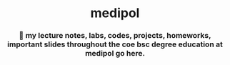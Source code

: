<div align="center">
  <h1>medipol</h1>
  <h3>💾 my lecture notes, labs, codes, projects, homeworks, important slides throughout the coe bsc degree education at medipol go here.</h3>
</div>
